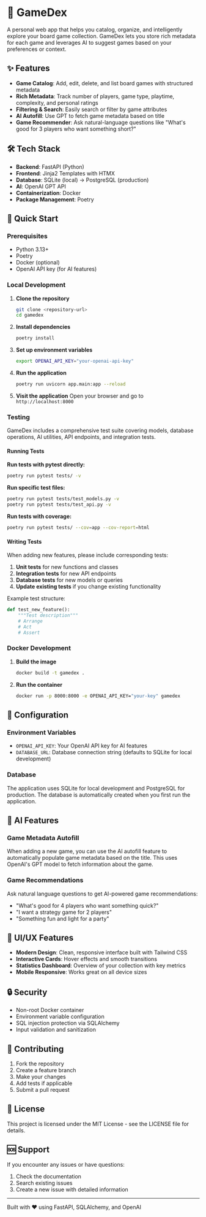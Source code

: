 # 🎲 GameDex

A personal web app that helps you catalog, organize, and intelligently explore your board game collection. GameDex lets you store rich metadata for each game and leverages AI to suggest games based on your preferences or context.

## ✨ Features

- **Game Catalog**: Add, edit, delete, and list board games with structured metadata
- **Rich Metadata**: Track number of players, game type, playtime, complexity, and personal ratings
- **Filtering & Search**: Easily search or filter by game attributes
- **AI Autofill**: Use GPT to fetch game metadata based on title
- **Game Recommender**: Ask natural-language questions like "What's good for 3 players who want something short?"

## 🛠️ Tech Stack

- **Backend**: FastAPI (Python)
- **Frontend**: Jinja2 Templates with HTMX
- **Database**: SQLite (local) → PostgreSQL (production)
- **AI**: OpenAI GPT API
- **Containerization**: Docker
- **Package Management**: Poetry

## 🚀 Quick Start

### Prerequisites

- Python 3.13+
- Poetry
- Docker (optional)
- OpenAI API key (for AI features)

### Local Development

1. **Clone the repository**

   ```bash
   git clone <repository-url>
   cd gamedex
   ```

2. **Install dependencies**

   ```bash
   poetry install
   ```

3. **Set up environment variables**

   ```bash
   export OPENAI_API_KEY="your-openai-api-key"
   ```

4. **Run the application**

   ```bash
   poetry run uvicorn app.main:app --reload
   ```

5. **Visit the application**
   Open your browser and go to `http://localhost:8000`

### Testing

GameDex includes a comprehensive test suite covering models, database operations, AI utilities, API endpoints, and integration tests.

#### Running Tests

**Run tests with pytest directly:**

```bash
poetry run pytest tests/ -v
```

**Run specific test files:**

```bash
poetry run pytest tests/test_models.py -v
poetry run pytest tests/test_api.py -v
```

**Run tests with coverage:**

```bash
poetry run pytest tests/ --cov=app --cov-report=html
```

#### Writing Tests

When adding new features, please include corresponding tests:

1. **Unit tests** for new functions and classes
2. **Integration tests** for new API endpoints
3. **Database tests** for new models or queries
4. **Update existing tests** if you change existing functionality

Example test structure:

```python
def test_new_feature():
    """Test description"""
    # Arrange
    # Act
    # Assert
```

### Docker Development

1. **Build the image**

   ```bash
   docker build -t gamedex .
   ```

2. **Run the container**

   ```bash
   docker run -p 8000:8000 -e OPENAI_API_KEY="your-key" gamedex
   ```

## 🔧 Configuration

### Environment Variables

- `OPENAI_API_KEY`: Your OpenAI API key for AI features
- `DATABASE_URL`: Database connection string (defaults to SQLite for local development)

### Database

The application uses SQLite for local development and PostgreSQL for production. The database is automatically created when you first run the application.

## 🤖 AI Features

### Game Metadata Autofill

When adding a new game, you can use the AI autofill feature to automatically populate game metadata based on the title. This uses OpenAI's GPT model to fetch information about the game.

### Game Recommendations

Ask natural language questions to get AI-powered game recommendations:

- "What's good for 4 players who want something quick?"
- "I want a strategy game for 2 players"
- "Something fun and light for a party"

## 🎨 UI/UX Features

- **Modern Design**: Clean, responsive interface built with Tailwind CSS
- **Interactive Cards**: Hover effects and smooth transitions
- **Statistics Dashboard**: Overview of your collection with key metrics
- **Mobile Responsive**: Works great on all device sizes

## 🔒 Security

- Non-root Docker container
- Environment variable configuration
- SQL injection protection via SQLAlchemy
- Input validation and sanitization

## 🤝 Contributing

1. Fork the repository
2. Create a feature branch
3. Make your changes
4. Add tests if applicable
5. Submit a pull request

## 📄 License

This project is licensed under the MIT License - see the LICENSE file for details.

## 🆘 Support

If you encounter any issues or have questions:

1. Check the documentation
2. Search existing issues
3. Create a new issue with detailed information

---

Built with ❤️ using FastAPI, SQLAlchemy, and OpenAI
